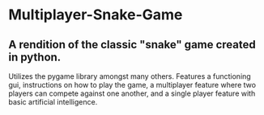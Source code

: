 # Multiplayer-Snake-Game
A rendition of the classic "snake" game created in python. 
-----------------

Utilizes the pygame library amongst many others. Features a functioning gui, instructions on how to play the game, a multiplayer feature where two players can compete against one another, and a single player feature with basic artificial intelligence. 
